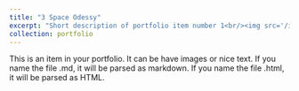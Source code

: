 ```yaml
---
title: "3 Space Odessy"
excerpt: "Short description of portfolio item number 1<br/><img src='/images/Portfolio-YC_18.png'>\n<img src='/images/Portfolio-YC_19.png'>\n<img src='/images/Portfolio-YC_20.png'>\n<img src='/images/Portfolio-YC_21.png'>\n<img src='/images/Portfolio-YC_22.png'>\n<img src='/images/Portfolio-YC_23.png'>\n<img src='/images/Portfolio-YC_24.png'>\n<img src='/images/Portfolio-YC_25.png'>\n<img src='/images/Portfolio-YC_26.png'>\n<img src='/images/Portfolio-YC_27.png'>\n<img src='/images/Portfolio-YC_28.png'>\n<img src='/images/Portfolio-YC_29.png'>"
collection: portfolio
---
```


This is an item in your portfolio. It can be have images or nice text. If you name the file .md, it will be parsed as markdown. If you name the file .html, it will be parsed as HTML. 
